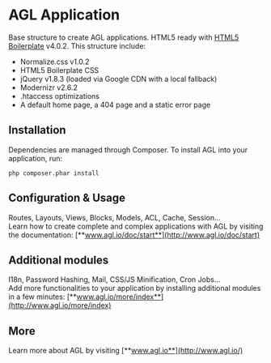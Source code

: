 AGL Application
===============

Base structure to create AGL applications. HTML5 ready with [HTML5 Boilerplate](http://html5boilerplate.com/) v4.0.2. This structure include:

* Normalize.css v1.0.2
* HTML5 Boilerplate CSS
* jQuery v1.8.3 (loaded via Google CDN with a local fallback)
* Modernizr v2.6.2
* .htaccess optimizations
* A default home page, a 404 page and a static error page

## Installation

Dependencies are managed through Composer. To install AGL into your application, run:

	php composer.phar install

## Configuration & Usage

Routes, Layouts, Views, Blocks, Models, ACL, Cache, Session...<br>
Learn how to create complete and complex applications with AGL by visiting the documentation: [**www.agl.io/doc/start**](http://www.agl.io/doc/start)

## Additional modules

I18n, Password Hashing, Mail, CSS/JS Minification, Cron Jobs...<br>
Add more functionalities to your application by installing additional modules in a few minutes: [**www.agl.io/more/index**](http://www.agl.io/more/index)

## More

Learn more about AGL by visiting [**www.agl.io**](http://www.agl.io/)
